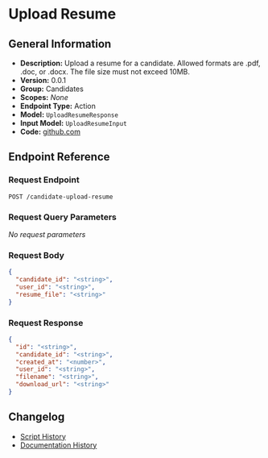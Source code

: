 <!-- BEGIN GENERATED CONTENT -->
# Upload Resume

## General Information

- **Description:** Upload a resume for a candidate. Allowed formats are .pdf, .doc, or .docx. The file size must not exceed 10MB.
- **Version:** 0.0.1
- **Group:** Candidates
- **Scopes:** _None_
- **Endpoint Type:** Action
- **Model:** `UploadResumeResponse`
- **Input Model:** `UploadResumeInput`
- **Code:** [github.com](https://github.com/NangoHQ/integration-templates/tree/main/integrations/gem/actions/upload-resume.ts)


## Endpoint Reference

### Request Endpoint

`POST /candidate-upload-resume`

### Request Query Parameters

_No request parameters_

### Request Body

```json
{
  "candidate_id": "<string>",
  "user_id": "<string>",
  "resume_file": "<string>"
}
```

### Request Response

```json
{
  "id": "<string>",
  "candidate_id": "<string>",
  "created_at": "<number>",
  "user_id": "<string>",
  "filename": "<string>",
  "download_url": "<string>"
}
```

## Changelog

- [Script History](https://github.com/NangoHQ/integration-templates/commits/main/integrations/gem/actions/upload-resume.ts)
- [Documentation History](https://github.com/NangoHQ/integration-templates/commits/main/integrations/gem/actions/upload-resume.md)

<!-- END  GENERATED CONTENT -->

